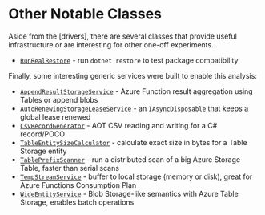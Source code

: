 # Other Notable Classes

Aside from the [drivers], there are several classes that provide useful infrastructure or are interesting for other
one-off experiments.

- [`RunRealRestore`](../src/Worker.Logic/MessageProcessors/RunRealRestore/RunRealRestoreCompactProcessor.cs) - run `dotnet restore` to test package compatibility

Finally, some interesting generic services were built to enable this analysis:

- [`AppendResultStorageService`](../src/Worker.Logic/AppendResults/AppendResultStorageService.cs) - Azure Function result aggregation using Tables or append blobs
- [`AutoRenewingStorageLeaseService`](../src/Logic/Leasing/AutoRenewingStorageLeaseService.cs) - an `IAsyncDisposable` that keeps a global lease renewed
- [`CsvRecordGenerator`](../src/SourceGenerator/CsvRecordGenerator.cs) - AOT CSV reading and writing for a C# record/POCO
- [`TableEntitySizeCalculator`](../src/Logic/Storage/TableEntitySizeCalculator.cs) - calculate exact size in bytes for a Table Storage entity
- [`TablePrefixScanner`](../src/Logic/TablePrefixScan/TablePrefixScanner.cs) - run a distributed scan of a big Azure Storage Table, faster than serial scans
- [`TempStreamService`](../src/Logic/TempStream/TempStreamService.cs) - buffer to local storage (memory or disk), great for Azure Functions Consumption Plan
- [`WideEntityService`](../src/Logic/WideEntities/WideEntityService.cs) - Blob Storage-like semantics with Azure Table Storage, enables batch operations
